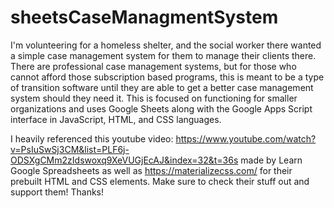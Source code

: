 # sheetsCaseManagmentSystem
I'm volunteering for a homeless shelter, and the social worker there wanted a simple case management system for them to manage their clients there. There are professional case management systems, but for those who cannot afford those subscription based programs, this is meant to be a type of transition software until they are able to get a better case management system should they need it. This is focused on functioning for smaller organizations and uses Google Sheets along with the Google Apps Script interface in JavaScript, HTML, and CSS languages.

I heavily referenced this youtube video: https://www.youtube.com/watch?v=PsIuSwSj3CM&list=PLF6j-ODSXgCMm2zIdswoxq9XeVUGjEcAJ&index=32&t=36s made by Learn Google Spreadsheets as well as https://materializecss.com/ for their prebuilt HTML and CSS elements. Make sure to check their stuff out and support them! Thanks!
